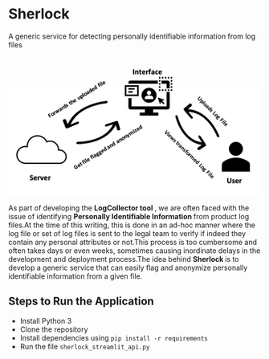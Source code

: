 # Sherlock
A generic service for detecting personally identifiable information from log files

![architecture image][design]

[design]: https://github.com/rupakc/Sherlock/blob/main/Screenshot%202020-10-01%20at%205.47.58%20PM.png

As part of developing the <b> LogCollector tool </b>, we are often faced with the issue of identifying <b> Personally Identifiable Information </b> from product log files.At the time of this writing, this is done in an ad-hoc manner where the log file or set of log files is sent to the legal team to verify if indeed they contain any personal attributes or not.This process is too cumbersome and often takes days or even weeks, sometimes causing inordinate delays in the development and deployment process.The idea behind <b> Sherlock </b> is to develop a generic service that can easily flag and anonymize personally identifiable information from a given file.

## Steps to Run the Application

  - Install Python 3
  - Clone the repository
  - Install dependencies using ``` pip install -r requirements ```
  - Run the file ``` sherlock_streamlit_api.py ```
  

